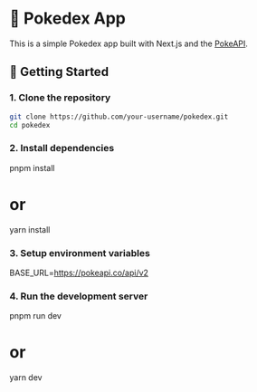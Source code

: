 # 🧬 Pokedex App

This is a simple Pokedex app built with Next.js and the [PokeAPI](https://pokeapi.co/).

## 🚀 Getting Started

### 1. Clone the repository

```bash
git clone https://github.com/your-username/pokedex.git
cd pokedex
```

### 2. Install dependencies

pnpm install

# or

yarn install

### 3. Setup environment variables

BASE_URL=https://pokeapi.co/api/v2

### 4. Run the development server

pnpm run dev

# or

yarn dev
